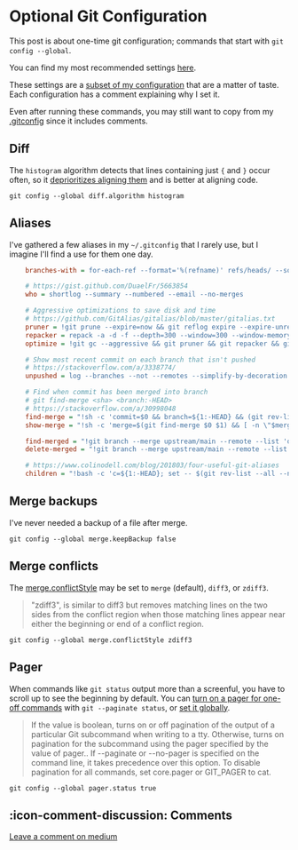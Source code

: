 # Optional Git Configuration

This post is about one-time git configuration; commands that start with `git config --global`.

You can find my most recommended settings [here](/git/2019-01-13-git-configuration). 

These settings are a [subset of my configuration](https://github.com/motlin/dotfiles/blob/main/gitconfig) that are a matter of taste. Each configuration has a comment explaining why I set it.

Even after running these commands, you may still want to copy from my [.gitconfig](https://github.com/motlin/dotfiles/blob/main/gitconfig) since it includes comments.

## Diff

The `histogram` algorithm detects that lines containing just `{` and `}` occur often, so it [deprioritizes aligning them](https://adamj.eu/tech/2024/01/18/git-improve-diff-histogram/) and is better at aligning code.

```shell
git config --global diff.algorithm histogram
```

## Aliases

I've gathered a few aliases in my `~/.gitconfig` that I rarely use, but I imagine I'll find a use for them one day.

```ini
	branches-with = for-each-ref --format='%(refname)' refs/heads/ --sort -committerdate --contains

    # https://gist.github.com/DuaelFr/5663854
	who = shortlog --summary --numbered --email --no-merges

	# Aggressive optimizations to save disk and time
	# https://github.com/GitAlias/gitalias/blob/master/gitalias.txt
	pruner = !git prune --expire=now && git reflog expire --expire-unreachable=now --rewrite --all
	repacker = repack -a -d -f --depth=300 --window=300 --window-memory=1g
	optimize = !git gc --aggressive && git pruner && git repacker && git prune-packed

	# Show most recent commit on each branch that isn't pushed
	# https://stackoverflow.com/a/3338774/
	unpushed = log --branches --not --remotes --simplify-by-decoration --decorate --oneline

	# Find when commit has been merged into branch
	# git find-merge <sha> <branch:-HEAD>
	# https://stackoverflow.com/a/30998048
	find-merge = "!sh -c 'commit=$0 && branch=${1:-HEAD} && (git rev-list $commit..$branch --ancestry-path | cat -n; git rev-list $commit..$branch --first-parent | cat -n) | sort -k2 -s | uniq -f1 -d | sort -n | tail -1 | cut -f2'"
	show-merge = "!sh -c 'merge=$(git find-merge $0 $1) && [ -n \"$merge\" ] && git show $merge'"

	find-merged = "!git branch --merge upstream/main --remote --list 'origin/*' | sed 's#origin/##'"
	delete-merged = "!git branch --merge upstream/main --remote --list 'origin/*' | sed 's#origin/##' | xargs git push --delete origin"

	# https://www.colinodell.com/blog/201803/four-useful-git-aliases
	children = "!bash -c 'c=${1:-HEAD}; set -- $(git rev-list --all --not \"$c\"^@ --children | grep $(git rev-parse \"$c\") ); shift; echo $1' -"
```

## Merge backups

I've never needed a backup of a file after merge. 

```shell
git config --global merge.keepBackup false
```

## Merge conflicts

The [merge.conflictStyle](https://git-scm.com/docs/git-config#Documentation/git-config.txt-mergeconflictStyle) may be set to `merge` (default), `diff3`, or `zdiff3`.

> "zdiff3", is similar to diff3 but removes matching lines on the two sides from the conflict region when those matching lines appear near either the beginning or end of a conflict region.

```shell
git config --global merge.conflictStyle zdiff3
```

## Pager

When commands like `git status` output more than a screenful, you have to scroll up to see the beginning by default. You can [turn on a pager for one-off commands](https://stackoverflow.com/a/8883248/) with `git --paginate status`, or [set it globally](https://git-scm.com/docs/git-config#Documentation/git-config.txt-pagerltcmdgt).

> If the value is boolean, turns on or off pagination of the output of a particular Git subcommand when writing to a tty. Otherwise, turns on pagination for the subcommand using the pager specified by the value of pager.<cmd>. If --paginate or --no-pager is specified on the command line, it takes precedence over this option. To disable pagination for all commands, set core.pager or GIT_PAGER to cat.

```shell
git config --global pager.status true
```

## :icon-comment-discussion: Comments

[Leave a comment on medium]()

